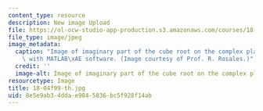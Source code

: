 ```yaml
---
content_type: resource
description: New image Upload
file: https://ol-ocw-studio-app-production.s3.amazonaws.com/courses/18-04-complex-variables-with-applications-fall-1999/8e5e9ab34ddae9845836bc5f928f14ab_18-04f99-th.jpg
file_type: image/jpeg
image_metadata:
  caption: "Image of imaginary part of the cube root on the complex plane. Image created\
    \ with MATLAB\xAE software. (Image courtesy of Prof. R. Rosales.)"
  credit: ''
  image-alt: Image of imaginary part of the cube root on the complex plane.
resourcetype: Image
title: 18-04f99-th.jpg
uid: 8e5e9ab3-4dda-e984-5836-bc5f928f14ab
---
```

